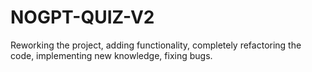 # NOGPT-QUIZ-V2
Reworking the project, adding functionality, completely refactoring the code, implementing new knowledge, fixing bugs.
